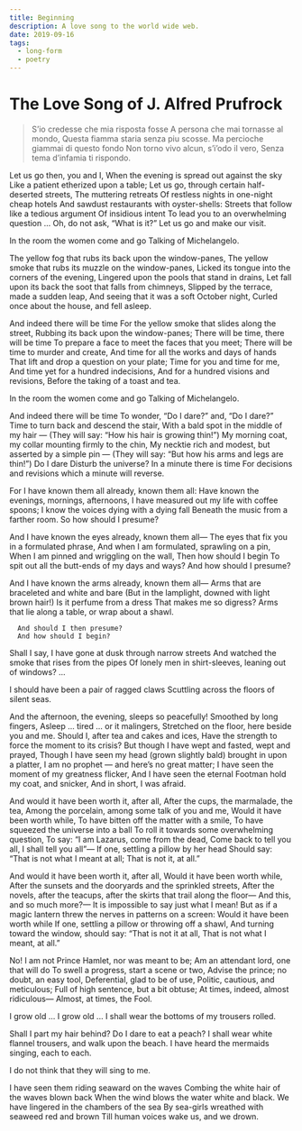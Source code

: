 ```yaml
---
title: Beginning
description: A love song to the world wide web.
date: 2019-09-16
tags:
  - long-form
  - poetry
---
```


# The Love Song of J. Alfred Prufrock

> S’io credesse che mia risposta fosse
> A persona che mai tornasse al mondo,
> Questa fiamma staria senza piu scosse.
> Ma percioche giammai di questo fondo
> Non torno vivo alcun, s’i’odo il vero,
> Senza tema d’infamia ti rispondo.

Let us go then, you and I,
When the evening is spread out against the sky
Like a patient etherized upon a table;
Let us go, through certain half-deserted streets,
The muttering retreats
Of restless nights in one-night cheap hotels
And sawdust restaurants with oyster-shells:
Streets that follow like a tedious argument
Of insidious intent
To lead you to an overwhelming question ...
Oh, do not ask, “What is it?”
Let us go and make our visit.

In the room the women come and go
Talking of Michelangelo.

The yellow fog that rubs its back upon the window-panes,
The yellow smoke that rubs its muzzle on the window-panes,
Licked its tongue into the corners of the evening,
Lingered upon the pools that stand in drains,
Let fall upon its back the soot that falls from chimneys,
Slipped by the terrace, made a sudden leap,
And seeing that it was a soft October night,
Curled once about the house, and fell asleep.

And indeed there will be time
For the yellow smoke that slides along the street,
Rubbing its back upon the window-panes;
There will be time, there will be time
To prepare a face to meet the faces that you meet;
There will be time to murder and create,
And time for all the works and days of hands
That lift and drop a question on your plate;
Time for you and time for me,
And time yet for a hundred indecisions,
And for a hundred visions and revisions,
Before the taking of a toast and tea.

In the room the women come and go
Talking of Michelangelo.

And indeed there will be time
To wonder, “Do I dare?” and, “Do I dare?”
Time to turn back and descend the stair,
With a bald spot in the middle of my hair —
(They will say: “How his hair is growing thin!”)
My morning coat, my collar mounting firmly to the chin,
My necktie rich and modest, but asserted by a simple pin —
(They will say: “But how his arms and legs are thin!”)
Do I dare
Disturb the universe?
In a minute there is time
For decisions and revisions which a minute will reverse.

For I have known them all already, known them all:
Have known the evenings, mornings, afternoons,
I have measured out my life with coffee spoons;
I know the voices dying with a dying fall
Beneath the music from a farther room.
               So how should I presume?

And I have known the eyes already, known them all—
The eyes that fix you in a formulated phrase,
And when I am formulated, sprawling on a pin,
When I am pinned and wriggling on the wall,
Then how should I begin
To spit out all the butt-ends of my days and ways?
               And how should I presume?

And I have known the arms already, known them all—
Arms that are braceleted and white and bare
(But in the lamplight, downed with light brown hair!)
Is it perfume from a dress
That makes me so digress?
Arms that lie along a table, or wrap about a shawl.
```
  And should I then presume?
  And how should I begin?
```

Shall I say, I have gone at dusk through narrow streets
And watched the smoke that rises from the pipes
Of lonely men in shirt-sleeves, leaning out of windows? ...

I should have been a pair of ragged claws
Scuttling across the floors of silent seas.

And the afternoon, the evening, sleeps so peacefully!
Smoothed by long fingers,
Asleep ... tired ... or it malingers,
Stretched on the floor, here beside you and me.
Should I, after tea and cakes and ices,
Have the strength to force the moment to its crisis?
But though I have wept and fasted, wept and prayed,
Though I have seen my head (grown slightly bald) brought in upon a platter,
I am no prophet — and here’s no great matter;
I have seen the moment of my greatness flicker,
And I have seen the eternal Footman hold my coat, and snicker,
And in short, I was afraid.

And would it have been worth it, after all,
After the cups, the marmalade, the tea,
Among the porcelain, among some talk of you and me,
Would it have been worth while,
To have bitten off the matter with a smile,
To have squeezed the universe into a ball
To roll it towards some overwhelming question,
To say: “I am Lazarus, come from the dead,
Come back to tell you all, I shall tell you all”—
If one, settling a pillow by her head
               Should say: “That is not what I meant at all;
               That is not it, at all.”

And would it have been worth it, after all,
Would it have been worth while,
After the sunsets and the dooryards and the sprinkled streets,
After the novels, after the teacups, after the skirts that trail along the floor—
And this, and so much more?—
It is impossible to say just what I mean!
But as if a magic lantern threw the nerves in patterns on a screen:
Would it have been worth while
If one, settling a pillow or throwing off a shawl,
And turning toward the window, should say:
               “That is not it at all,
               That is not what I meant, at all.”

No! I am not Prince Hamlet, nor was meant to be;
Am an attendant lord, one that will do
To swell a progress, start a scene or two,
Advise the prince; no doubt, an easy tool,
Deferential, glad to be of use,
Politic, cautious, and meticulous;
Full of high sentence, but a bit obtuse;
At times, indeed, almost ridiculous—
Almost, at times, the Fool.

I grow old ... I grow old ...
I shall wear the bottoms of my trousers rolled.

Shall I part my hair behind?   Do I dare to eat a peach?
I shall wear white flannel trousers, and walk upon the beach.
I have heard the mermaids singing, each to each.

I do not think that they will sing to me.

I have seen them riding seaward on the waves
Combing the white hair of the waves blown back
When the wind blows the water white and black.
We have lingered in the chambers of the sea
By sea-girls wreathed with seaweed red and brown
Till human voices wake us, and we drown.